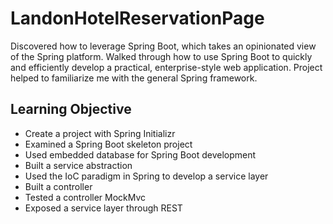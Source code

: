 # LandonHotelReservationPage

Discovered how to leverage Spring Boot, which takes an opinionated view of the Spring platform.
Walked through how to use Spring Boot to quickly and efficiently develop a practical, enterprise-style web application.
Project helped to familiarize me with the general Spring framework.

## Learning Objective

- Create a project with Spring Initializr
- Examined a Spring Boot skeleton project
- Used embedded database for Spring Boot development
- Built a service abstraction
- Used the IoC paradigm in Spring to develop a service layer
- Built a controller
- Tested a controller MockMvc
- Exposed a service layer through REST 
